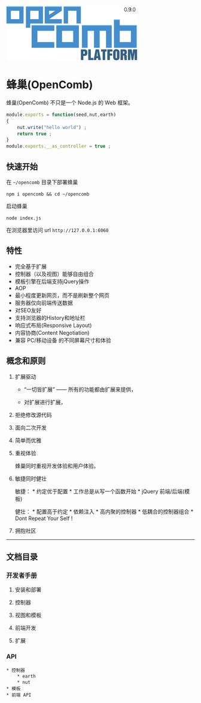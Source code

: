 ![opencomb logo](doc/images/logo.png)

蜂巢(OpenComb)
===

蜂巢(OpenComb) 不只是一个 Node.js 的 Web 框架。


```javascript
module.exports = function(seed,nut,earth)
{
	nut.write("hello world") ;
	return true ;
}
module.exports.__as_controller = true ;
```

## 快速开始

在 `~/opencomb` 目录下部署蜂巢

```
npm i opencomb && cd ~/opencomb
```

启动蜂巢

```
node index.js
```

在浏览器里访问 url `http://127.0.0.1:6060`


## 特性

* 完全基于扩展
* 控制器（以及视图）能够自由组合
* 模板引擎在后端支持jQuery操作
* AOP
* 最小程度更新网页，而不是刷新整个网页
* 服务器仅向前端传送数据
* 对SEO友好
* 支持浏览器的History和地址栏
* 响应式布局(Responsive Layout)
* 内容协商(Content Negotiation)
* 兼容 PC/移动设备 的不同屏幕尺寸和体验


## 概念和原则


1. 扩展驱动

	* “一切皆扩展” —— 所有的功能都由扩展来提供，

	* 对扩展进行扩展，

2. 拒绝修改源代码

3. 面向二次开发

4. 简单而优雅

5. 重视体验

	蜂巢同时重视开发体验和用户体验。

6. 敏捷同时健壮

	敏捷：
		* 约定优于配置
		* 工作总是从写一个函数开始
		* jQuery 前端/后端(模板)

	健壮：
		* 配置高于约定
		* 依赖注入
		* 高内聚的控制器
		* 低耦合的控制器组合
		* Dont Repeat Your Self !


7. 拥抱社区






---

## 文档目录

### 开发者手册

1. 安装和部署

2. 控制器

3. 视图和模板

4. 前端开发

5. 扩展

### API

	* 控制器
		* earth
		* nut
	* 模板
	* 前端 API







